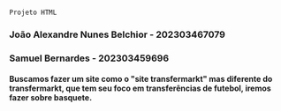                                                                              Projeto HTML
### João Alexandre Nunes Belchior - 202303467079
### Samuel Bernardes - 202303459696

#### Buscamos fazer um site como o  "site transfermarkt" mas diferente do transfermarkt, que tem seu foco em transferências de futebol, iremos fazer sobre basquete.
